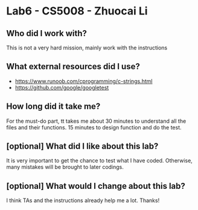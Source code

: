 # Lab6 - CS5008 - Zhuocai Li

## Who did I work with? 
This is not a very hard mission, mainly work with the instructions

## What external resources did I use? 
- https://www.runoob.com/cprogramming/c-strings.html
- https://github.com/google/googletest

## How long did it take me?
For the must-do part, tt takes me about 30 minutes to understand all the files and their functions. 15 minutes to design function and do the test.

## [optional] What did I like about this lab?
It is very important to get the chance to test what I have coded. Otherwise, many mistakes will be brought to later codings.

## [optional] What would I change about this lab?
I think TAs and the instructions already help me a lot. Thanks!